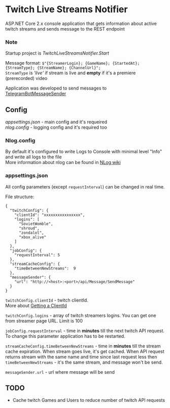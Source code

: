 Twitch Live Streams Notifier
===
ASP.<span></span>NET Core 2.x console application that gets information about active twitch streams and sends message to the REST endpoint  

### Note ###
Startup project is _TwitchLiveStreamsNotifier.Start_

Message format: `$"{StreamerLogin}; {GameName}; {StartedAt}; {StreamType}; {StreamName}; {ChannelUrl}";`  
`StreamType` is _'live'_ if stream is live and **empty** if it's a premiere (prerecorded) video  

Application was developed to send messages to [TelegramBotMessageSender](https://github.com/Sebreiro/TelegramBotMessageSender)

Config
---
_appsettings.json_  - main config and it's requeired  
_nlog.config_  - logging config and it's required too

### Nlog.config ###
By default it's configured to write Logs to Console with minimal level "Info" and write all logs to the file  
More information about nlog can be found in [NLog wiki](https://github.com/NLog/NLog/wiki)

### appsettings.json ###
All config parameters (except `requestInterval`) can be changed in real time.

File structure:  
~~~
{
  "twitchConfig": {
    "clientId": "xxxxxxxxxxxxxxxx",
    "logins": [
      "SovietWomble",      
      "shroud",
      "zondalol",
      "xbox_alive"
    ]
  },
  "jobConfig": {
    "requestInterval": 5
  },
  "streamCacheConfig": {
    "timeBetweenNewStreams":  9
  },
  "messageSender": {
    "url": "http://<host>:<port>/api/Message/SendMessage"
  }
}
~~~

`twitchConfig.clientId` - twitch clientId.  
More about [Getting a ClientId](https://dev.twitch.tv/docs/v5/#getting-a-client-id)

`twitchConfig.logins` - array of twitch streamers logins. You can get one from streamer page URL. Limit is 100

`jobConfig.requestInterval` - time in **minutes** till the next twitch API request. To change this parameter application has to be restarted.

`streamCacheConfig.timeBetweenNewStreams` - time in **minutes** till the stream cache expiration. When stream goes live, it's get cached. When API request returns stream with the same name and time since last request less then `timeBetweenNewStreams` - it's the same stream, and message won't be send.

`messageSender.url` - url where message will be send

TODO
---
  - Cache twitch Games and Users to reduce number of twitch API requests